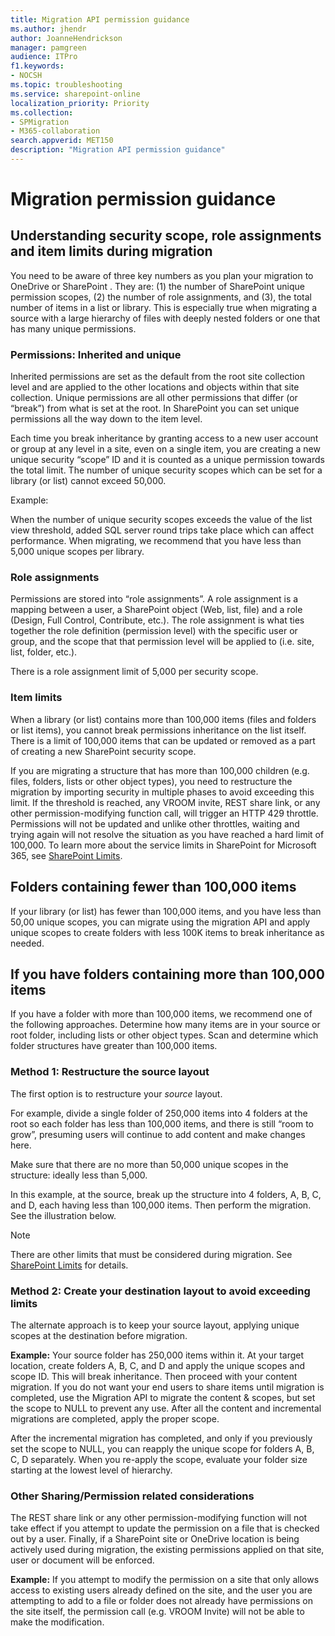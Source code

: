 ```yaml
---
title: Migration API permission guidance
ms.author: jhendr
author: JoanneHendrickson
manager: pamgreen
audience: ITPro
f1.keywords:
- NOCSH
ms.topic: troubleshooting
ms.service: sharepoint-online
localization_priority: Priority
ms.collection: 
- SPMigration
- M365-collaboration
search.appverid: MET150
description: "Migration API permission guidance"
---
```

# Migration permission guidance

## Understanding security scope, role assignments and item limits during migration

You need to be aware of three key numbers as you plan your migration to OneDrive or SharePoint . They are: (1) the number of SharePoint unique permission scopes, (2) the number of role assignments, and (3), the total number of items in a list or library. This is especially true when migrating a source with a large hierarchy of files with deeply nested folders or one that has many unique permissions. 

### Permissions: Inherited and unique

Inherited permissions are set as the default from the root site collection level and are applied to the other locations and objects within that site collection. Unique permissions are all other permissions that differ (or “break”) from what is set at the root. In SharePoint you can set unique permissions all the way down to the item level.

Each time you break inheritance by granting access to a new user account or group at any level in a site, even on a single item, you are creating a new unique security “scope” ID and it is counted as a unique permission towards the total limit. The number of unique security scopes which can be set for a library (or list) cannot exceed 50,000.  

Example:
 
When the number of unique security scopes exceeds the value of the list view threshold, added SQL server round trips take place which can affect performance. 
When migrating, we recommend that you have less than 5,000 unique scopes per library. 

### Role assignments
 
Permissions are stored into “role assignments”. A role assignment is a mapping between a user, a SharePoint object (Web, list, file) and a role (Design, Full Control, Contribute, etc.). The role assignment is what ties together the role definition (permission level) with the specific user or group, and the scope that that permission level will be applied to (i.e. site, list, folder, etc.).

There is a role assignment limit of 5,000 per security scope.

### Item limits 

When a library (or list) contains more than 100,000 items (files and folders or list items), you cannot break permissions inheritance on the list itself.  There is a limit of 100,000 items that can be updated or removed as a part of creating a new SharePoint security scope. 

If you are migrating a structure that has more than 100,000 children (e.g. files, folders, lists or other object types), you need to restructure the migration by importing security in multiple phases to avoid exceeding this limit. If the threshold is reached, any VROOM invite, REST share link, or any other permission-modifying function call, will trigger an HTTP 429 throttle. Permissions will not be updated and unlike other throttles, waiting and trying again will not resolve the situation as you have reached a hard limit of 100,000.
To learn more about the service limits in SharePoint for Microsoft 365, see [SharePoint Limits](https://docs.microsoft.com/en-us/office365/servicedescriptions/sharepoint-online-service-description/sharepoint-online-limits#items-in-lists-and-libraries).

## Folders containing fewer than 100,000 items

If your library (or list) has fewer than 100,000 items, and you have less than 50,00 unique scopes, you can migrate using the migration API and apply unique scopes to create folders with less 100K items to break inheritance as needed.

## If you have folders containing more than 100,000 items

If you have a folder with more than 100,000 items, we recommend one of the following approaches. Determine how many items are in your source or root folder, including lists or other object types. Scan and determine which folder structures have greater than 100,000 items.

### Method 1: Restructure the source layout
The first option is to restructure your *source* layout.

For example, divide a single folder of 250,000 items into 4 folders at the root so each folder has less than 100,000 items, and there is still “room to grow”, presuming users will continue to add content and make changes here.

Make sure that there are no more than 50,000 unique scopes in the structure: ideally less than 5,000. 

In this example, at the source, break up the structure into 4 folders, A, B, C, and D, each having less than 100,000 items. Then perform the migration. See the illustration below.
 
>[!Note]
>There are other limits that must be considered during migration. See [SharePoint Limits](https://docs.microsoft.com/en-us/office365/servicedescriptions/sharepoint-online-service-description/sharepoint-online-limits#items-in-lists-and-libraries) for details. 

### Method 2: Create your destination layout to avoid exceeding limits
The alternate approach is to keep your source layout, applying unique scopes at the destination before migration.

**Example:**  Your source folder has 250,000 items within it. At your target location, create folders A, B, C, and D and apply the unique scopes and scope ID. This will break inheritance. Then proceed with your content migration. 
If you do not want your end users to share items until migration is completed, use the Migration API to migrate the content & scopes, but set the scope to NULL to prevent any use. 
After all the content and incremental migrations are completed, apply the proper scope.

After the incremental migration has completed, and only if you previously set the scope to NULL, you can reapply the unique scope for folders A, B, C, D separately. When you re-apply the scope, evaluate your folder size starting at the lowest level of hierarchy.  

### Other Sharing/Permission related considerations
 
The REST share link or any other permission-modifying function will not take effect if you attempt to update the permission on a file that is checked out by a user.
Finally, if a SharePoint site or OneDrive location is being actively used during migration, the existing permissions applied on that site, user or document will be enforced.
 
**Example:** If you attempt to modify the permission on a site that only allows access to existing users already defined on the site, and the user you are attempting to add to a file or folder does not already have permissions on the site itself, the permission call (e.g. VROOM Invite) will not be able to make the modification. 



